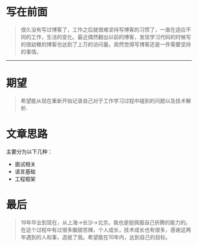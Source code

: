 # 写在前面
> 很久没有写过博客了，工作之后就很难坚持写博客的习惯了，一直在适应不同的工作，生活的变化。最近偶然翻出以前的博客，发现学习代码的时候写的很幼稚的博客也达到了上万的访问量。突然觉得写博客还是一件需要坚持的事情。
---
# 期望
> 希望能从现在重新开始记录自己对于工作学习过程中碰到的问题以及技术解析.
# 文章思路
主要分为以下几种：
+ 面试相关
+ 语言基础
+ 工程框架
# 最后
> 19年毕业到现在，从上海->长沙->北京。我也是挺佩服自己折腾的能力的。在这个过程中有过很多酸甜苦辣，个人成长，技术成长也有很多，感谢这两年遇到的人和事，造就了我。希望能在10年内，达到自己的目标。